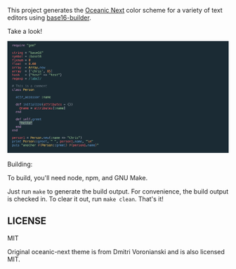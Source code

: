 This project generates the [Oceanic Next](https://github.com/voronianski/oceanic-next-color-scheme) color scheme
for a variety of text editors using [base16-builder](https://github.com/chriskempson/base16-builder).

Take a look!

![Preview of Color Scheme](./preview.png)

Building:

To build, you'll need node, npm, and GNU Make.

Just run `make` to generate the build output. For convenience, the build output is checked in. To clear
it out, run `make clean`. That's it!

## LICENSE
MIT

Original oceanic-next theme is from Dmitri Voronianski and is also licensed MIT.
